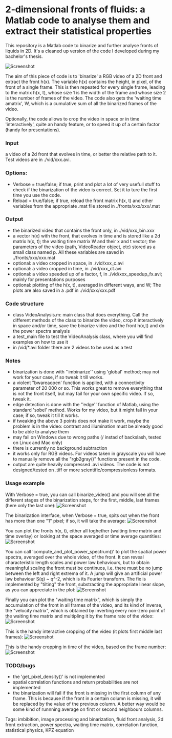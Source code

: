 # 2-dimensional fronts of fluids: a Matlab code to analyse them and extract their statistical properties

This repository is a Matlab code to binarize and further analyse fronts of liquids in 2D.
It's a cleaned up version of the code I developed during my bachelor's thesis.

![Screenshot](docs_pics/nice_scheme.png)

The aim of this piece of code is to 'binarize' a RGB video of a 2D front and extract the front h(x). 
The variable h(x) contains the height, in pixel, of the front of a single frame. This is then repeated for every single frame, leading to the matrix h(x, t), whose size 1 is the width of the frame and whose size 2 is the number of frames of the video.
The code also gets the 'waiting time amatrix', W, which is a cumulative sum of all the binarized frames of the video.

Optionally, the code allows to crop the video in space or in time 'interactively', quite an handy feature, or to speed it up of a certain factor (handy for presentations).

### Input
a video of a 2d front that evolves in time, or better the relative path to it. Test videos are in ./vid/xxx.avi.
### Options:
* Verbose = true/false; if true, print and plot a lot of very usefull stuff to check if the binarization of the video is correct. Set it to ture the first time you use the code. 
* Reload = true/false; if true, reload the front matrix h(x, t) and other variables from the appropriate .mat file stored in ./fronts/xxx/xxx/.mat              

### Output
* the binarized video that contains the front only, in ./vid/xxx_bin.xxx
* a vector h(x) with the front, that evolves in time and is stored like a 2d matrix h(x, t); the waiting time matrix W and their x and t vector; the parameters of the video (path, VideoReader object, etc) stored as a small class  named p. All these variables are saved in ./fronts/xxx/xxx.mat
* optional: a video cropped in space, in ./vid/xxx_c.avi
* optional: a video cropped in time, in ./vid/xxx_ct.avi
* optional: a video speeded up of a factor, f, in ./vid/xxx_speedup_fx.avi; mainly for presentations purposes
* optional: plotting of the h(x, t), averaged in different ways, and W; The plots are also saved in a .pdf in ./vid/xxx/xxx.pdf

### Code structure
* class VideoAnalysis.m: main class that does everything. Call the different methods of the class to binarize the video, crop it interactively in space and/or time, save the binarize video and the front h(x,t) and do the power spectra analysis
* a test_main file to test the VideoAnalysis class, where you will find examples on how to use it
* in /vid/*.avi folder there are 2 videos to be used as a test

### Notes
* binarization is done with ''imbinarize'' using 'global' method; may not work for your case, if so tweak it till works.
* a violent "bwareaopen' function is applied, with a connectivity parameter of 20 000 or so. This works great to remove everything that is not the front itself, but may fail for your own specific video. If so, tweak it.
* edge detection is done with the ''edge'' function of Matlab, using the standard 'sobel' method. Works for my video, but it might fail in your case; if so, tweak it till it works.
* if tweaking the above 3 points does not make it work, maybe the problem is in the video: contrast and illumination must be already good to be able to analyse them
* may fail on Windows due to wrong paths (/ instad of backslash, tested on Linux and Mac only)
* there is currently no background subtraction 
* it works only for RGB videos. For videos taken in grayscale you will have to manually remove all the "rgb2gray()" functions present in the code.
* output are quite heavily compressed .avi videos. The code is not designed/tested on .tiff or more scientific/compressionless formats.

### Usage example
With Verbose = true, you can call binarize_video() and you will see all the different stages of the binarization steps, for the first, middle, last frames (here only the last one):
![Screenshot](docs_pics/bin_check.png) 

The binarization interface, when Verbose = true,  spits out when the front has more than one "1" pixel; if so, it will take the average:
![Screenshot](docs_pics/binarization_interface_w_verbose.png) 

You can plot the fronts h(x, t), either all toghether (waiting time matrix and time overlay) or looking at the space averaged or time average quantities:
![Screenshot](docs_pics/fronts.png)

You can call 'compute_and_plot_power_spectrum()' to plot the spatial power spectra, averaged over the whole video, of the front.
It can reveal characteristic length scales and power law behaviours, but to obtain meaningful scaling the front must be continuos, i.e. there must be no jump between the left and right extrema of it. A jump will give an artificial power law behaviour S(q) ~ q^-2, which is its Fourier transform.
The fix is implemented by "tilting" the front, substracting the appropriate linear slope, as you can appreciate in the plot:
![Screenshot](docs_pics/power_spectra.png)

Finally you can plot the "waiting time matrix", which is simply the accumulation of the front in all frames of the video, and its kind of inverse, the "velocity matrix", which is obtained by inverting every non-zero point of the waiting time matrix and multipling it by the frame rate of the video:
![Screenshot](docs_pics/velocity_matrix.png)

This is the handy interactive cropping of the video (it plots first middle last frames):
![Screenshot](docs_pics/interactive_cropping.png)

This is the handy cropping in time of the video, based on the frame number:
![Screenshot](docs_pics/interactive_time_cropping.png)


### TODO/bugs
* the 'get_pixel_density()' is not implemented 
* spatial correlation functions and return probabilities are not implemented
* the binarization will fail if the front is missing in the first column of any frame. This is because if the front in a certain column is missing, it will be replaced by the value of the previous column. A better way would be some kind of runnning average on first or second neighbours columns.

Tags: imbibition, image processing and binarization, fluid front analysis, 2d front extraction, power spectra, waiting time matrix, correlation function, statistical physics, KPZ equation







